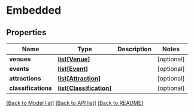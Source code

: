 # Embedded

## Properties
Name | Type | Description | Notes
------------ | ------------- | ------------- | -------------
**venues** | [**list[Venue]**](Venue.md) |  | [optional] 
**events** | [**list[Event]**](Event.md) |  | [optional] 
**attractions** | [**list[Attraction]**](Attraction.md) |  | [optional] 
**classifications** | [**list[Classification]**](Classification.md) |  | [optional] 

[[Back to Model list]](../README.md#documentation-for-models) [[Back to API list]](../README.md#documentation-for-api-endpoints) [[Back to README]](../README.md)


